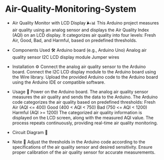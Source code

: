 # Air-Quality-Monitoring-System



 * Air Quality Monitor with LCD Display 🌬️📊
         This Arduino project measures air quality using an analog sensor and displays the Air Quality Index (AQI) on an LCD display. 
         It categorizes air quality into four levels: Fresh Air, Good, Bad, and Harmful, based on predefined thresholds.

* Components Used 🛠️
         Arduino board (e.g., Arduino Uno)
         Analog air quality sensor
         I2C LCD display module
         Jumper wires



* Installation ⚙️
        Connect the analog air quality sensor to the Arduino board.
        Connect the I2C LCD display module to the Arduino board using the Wire library.
        Upload the provided Arduino code to the Arduino board using the Arduino IDE or compatible software.



* Usage 🚀
       Power on the Arduino board.
       The analog air quality sensor measures the air quality and sends the data to the Arduino.
       The Arduino code categorizes the air quality based on predefined thresholds:
       Fresh Air (AQI <= 400)
       Good (400 < AQI < 750)
       Bad (750 <= AQI < 1200)
       Harmful (AQI >= 1200)
       The categorized air quality information is displayed on the LCD screen, along with the measured AQI value.
       The process repeats continuously, providing real-time air quality monitoring.


* Circuit Diagram 📝

* Note 📝
       Adjust the thresholds in the Arduino code according to the specifications of the air quality sensor and desired sensitivity.
       Ensure proper calibration of the air quality sensor for accurate measurements.

